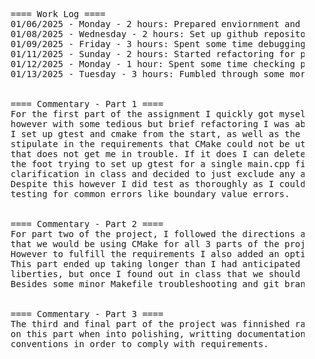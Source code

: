 
<div>
  <pre>
    <br>
    ==== Work Log ====
    01/06/2025 - Monday - 2 hours: Prepared enviornment and began working on the necessary functions, setting up gtest and cmake.
    01/08/2025 - Wednesday - 2 hours: Set up github repository to track my local git repo. Configured part 1's branch.
    01/09/2025 - Friday - 3 hours: Spent some time debugging stupid issues with gtest and cmake. Unbungled some git issues I created for myself.
    01/11/2025 - Sunday - 2 hours: Started refactoring for part 2 changes, fixed stupid issues caused by me forgetting how to manage CMake inclusions and implementing it wrong.
    01/12/2025 - Monday - 1 hour: Spent some time checking previous branches to ensure that qualifiations are followed stricly when stipulated in the requirements.
    01/13/2025 - Tuesday - 3 hours: Fumbled through some more git headaches and polished part 2 branch changes, finished part 3 pretty quickly due to already having set up CMake and gtest at the start.
    <br>
    ==== Commentary - Part 1 ====
    For the first part of the assignment I quickly got myself in trouble by not strictly following the provided requirements, 
    however with some tedious but brief refactoring I was able to rectify the majority of the issues that I caused for myself.
    I set up gtest and cmake from the start, as well as the accompanying repository structure typically used with those tools. It didn't 
    stipulate in the requirements that CMake could not be utilized in the earlier iterations in the requirements so hopefully 
    that does not get me in trouble. If it does I can delete the necessary files from those branches. I did however shoot myself in 
    the foot trying to set up gtest for a single main.cpp file project. After attempting for a while to get it to work, I sought 
    clarification in class and decided to just exclude any automated testing for the first portion of the assignment. 
    Despite this however I did test as thoroughly as I could through less official trial and error 
    testing for common errors like boundary value errors. 
    <br>
    ==== Commentary - Part 2 ====
    For part two of the project, I followed the directions and sepperated out into the various required files. I was under the impression 
    that we would be using CMake for all 3 parts of the project, and was doing so by default as I am already rather familiar with CMake. 
    However to fulfill the requirements I also added an option to compile using the provided Makefile. The cmake method should also function correctly.
    This part ended up taking longer than I had anticipated because I initially began the project implementing everything with my own creative 
    liberties, but once I found out in class that we should be following the instructions as if they were spec requirements I removed all of my extraneous fluff.
    Besides some minor Makefile troubleshooting and git branch management pains the process was not too bad. 
    <br>
    ==== Commentary - Part 3 ====
    The third and final part of the project was finnished rather quickly due to having habitually set them up from the get go. Most of the time spent working 
    on this part when into polishing, writting documentation, annotating source code, and writing the test functions. Made some addaptations to naming 
    conventions in order to comply with requirements. 
    <br>
  </pre>
</div>
